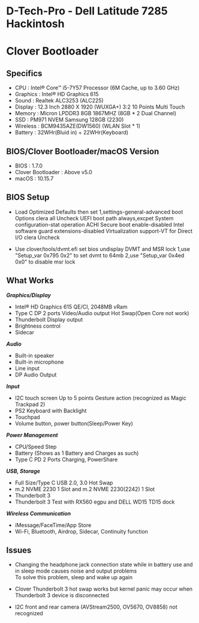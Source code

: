 # D-Tech-Pro - Dell Latitude 7285 Hackintosh

# Clover Bootloader

## Specifics

- CPU : Intel® Core™ i5-7Y57 Processor (6M Cache, up to 3.60 GHz)
- Graphics : Intel® HD Graphics 615
- Sound : Realtek ALC3253 (ALC225)
- Display : 12.3 Inch 2880 X 1920 (WUXGA+) 3:2 10 Points Multi Touch
- Memory : Micron LPDDR3 8GB 1867MHZ (8GB * 2 Dual Channel)
- SSD : PM971 NVEM Samsung 128GB (2230)
- Wireless : BCM9435AZE(DW1560) (WLAN Slot * 1)
- Battery : 32WHr(Bluid in) + 22WHr(Keyboard) 


## BIOS/Clover Bootloader/macOS Version

- BIOS : 1.7.0
- Clover Bootloader : Above v5.0
- macOS : 10.15.7


## BIOS Setup

- Load Optimized Defaults then set 
    1,settings-general-advanced boot Options clera all Uncheck
                      UEFI boot path always,excpet
              System configuration-stat operation ACHI
              Secure boot enable-disabled
              Intel software guard extensions-disabled
              Virtualization support-VT for Direct I/O clera Uncheck

- Use clover/tools/dvmt.efi set bios undisplay DVMT and MSR lock
  1,use "Setup_var 0x795 0x2" to set dvmt to 64mb
  2,use "Setup_var 0x4ed 0x0" to disable msr lock



## What Works

***Graphics/Display***
- Intel® HD Graphics 615 QE/CI, 2048MB vRam
- Type C DP 2 ports Video/Audio output Hot Swap(Open Core not work)
- Thunderbolt Display output
- Brightness control
- Sidecar

***Audio***
- Built-in speaker
- Built-in microphone
- Line input
- DP Audio Output

***Input***
- I2C touch screen Up to 5 points Gesture action (recognized as Magic Trackpad 2)
- PS2 Keyboard with Backlight
- Touchpad 
- Volume button,  power button(Sleep/Power Key)

***Power Management***
- CPU/Speed Step
- Battery (Shows as 1 Battery and Charges as such)
- Type C PD 2 Ports Charging, PowerShare

***USB, Storage***
- Full Size/Type C USB 2.0, 3.0 Hot Swap
- m.2 NVME 2230 1 Slot and m.2 NVME 2230(2242) 1 Slot
- Thunderbolt 3 
- Thunderbolt 3 Test with RX560 egpu and DELL WD15 TD15 dock

***Wireless Communication***
- iMessage/FaceTime/App Store
- Wi-Fi, Bluetooth, Airdrop, Sidecar, Continuity function


## Issues

- Changing the headphone jack connection state while in battery use and in sleep mode causes noise and output problems  
  To solve this problem, sleep and wake up again

- Clover Thunderbolt 3 hot swap works but kernel panic may occur when Thunderbolt 3 device is disconnected


- I2C front and rear camera (AVStream2500, OV5670, OV8858) not recognized


